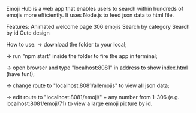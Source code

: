 Emoji Hub is a web app that enables users to search within hundreds of emojis more efficiently. It uses Node.js to feed json data to html file.

Features:
  Animated welcome page
  306 emojis
  Search by category
  Search by id
  Cute design

How to use:
  -> download the folder to your local; 

  -> run "npm start" inside the folder to fire the app in terminal;
  
  -> open browser and type "localhost:8081" in address to show index.html (have fun!);
  
  -> change route to "localhost:8081/allemojis" to view all json data;
  
  -> edit route to "localhost:8081/emoji/" + any number from 1-306 (e.g. localhost:8081/emoji/71) to view a large emoji picture by id.
  
